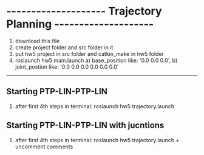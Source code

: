 # -------------------- Trajectory Planning --------------------

1) download this file
2) create project folder and src folder in it
3) put hw5 project in src folder and catkin_make in hw5 folder
4) roslaunch hw5 main.launch 
a) base_position like: '0.0 0.0 0.0',
b) joint_postion like: '0.0 0.0 0.0 0.0 0.0 0.0'
  
  --------


## Starting PTP-LIN-PTP-LIN 
1) after first 4th steps in terminal: roslaunch hw5 trajectory.launch 



## Starting PTP-LIN-PTP-LIN with jucntions
1) after first 4th steps in terminal: roslaunch hw5 trajectory.launch + uncomment comments
